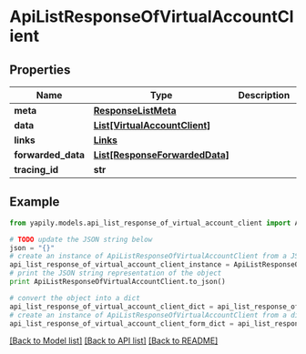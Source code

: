 # ApiListResponseOfVirtualAccountClient


## Properties
Name | Type | Description | Notes
------------ | ------------- | ------------- | -------------
**meta** | [**ResponseListMeta**](ResponseListMeta.md) |  | [optional] 
**data** | [**List[VirtualAccountClient]**](VirtualAccountClient.md) |  | [optional] 
**links** | [**Links**](Links.md) |  | [optional] 
**forwarded_data** | [**List[ResponseForwardedData]**](ResponseForwardedData.md) |  | [optional] 
**tracing_id** | **str** |  | [optional] 

## Example

```python
from yapily.models.api_list_response_of_virtual_account_client import ApiListResponseOfVirtualAccountClient

# TODO update the JSON string below
json = "{}"
# create an instance of ApiListResponseOfVirtualAccountClient from a JSON string
api_list_response_of_virtual_account_client_instance = ApiListResponseOfVirtualAccountClient.from_json(json)
# print the JSON string representation of the object
print ApiListResponseOfVirtualAccountClient.to_json()

# convert the object into a dict
api_list_response_of_virtual_account_client_dict = api_list_response_of_virtual_account_client_instance.to_dict()
# create an instance of ApiListResponseOfVirtualAccountClient from a dict
api_list_response_of_virtual_account_client_form_dict = api_list_response_of_virtual_account_client.from_dict(api_list_response_of_virtual_account_client_dict)
```
[[Back to Model list]](../README.md#documentation-for-models) [[Back to API list]](../README.md#documentation-for-api-endpoints) [[Back to README]](../README.md)


